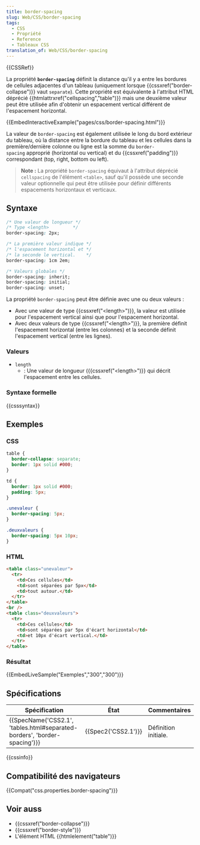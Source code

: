 ```yaml
---
title: border-spacing
slug: Web/CSS/border-spacing
tags:
  - CSS
  - Propriété
  - Reference
  - Tableaux CSS
translation_of: Web/CSS/border-spacing
---
```

{{CSSRef}}

La propriété **`border-spacing`** définit la distance qu'il y a entre les bordures de cellules adjacentes d'un tableau (uniquement lorsque {{cssxref("border-collapse")}} vaut `separate`). Cette propriété est équivalente à l'attribut HTML déprécié {{htmlattrxref("cellspacing","table")}} mais une deuxième valeur peut être utilisée afin d'obtenir un espacement vertical différent de l'espacement horizontal.

{{EmbedInteractiveExample("pages/css/border-spacing.html")}}

La valeur de `border-spacing` est également utilisée le long du bord extérieur du tableau, où la distance entre la bordure du tableau et les cellules dans la première/dernière colonne ou ligne est la somme du `border-spacing` approprié (horizontal ou vertical) et du {{cssxref("padding")}} correspondant (top, right, bottom ou left).

> **Note :** La propriété `border-spacing` équivaut à l'attribut déprécié `cellspacing` de l'élément `<table>`, sauf qu'il possède une seconde valeur optionnelle qui peut être utilisée pour définir différents espacements horizontaux et verticaux.

## Syntaxe

```css
/* Une valeur de longueur */
/* Type <length>         */
border-spacing: 2px;

/* La première valeur indique */
/* l'espacement horizontal et */
/* la seconde le vertical.    */
border-spacing: 1cm 2em;

/* Valeurs globales */
border-spacing: inherit;
border-spacing: initial;
border-spacing: unset;
```

La propriété `border-spacing` peut être définie avec une ou deux valeurs :

- Avec une valeur de type {{cssxref("&lt;length&gt;")}}, la valeur est utilisée pour l'espacement vertical ainsi que pour l'espacement horizontal.
- Avec deux valeurs de type {{cssxref("&lt;length&gt;")}}, la première définit l'espacement horizontal (entre les colonnes) et la seconde définit l'espacement vertical (entre les lignes).

### Valeurs

- `length`
  - : Une valeur de longueur ({{cssxref("&lt;length&gt;")}} qui décrit l'espacement entre les cellules.

### Syntaxe formelle

{{csssyntax}}

## Exemples

### CSS

```css
table {
  border-collapse: separate;
  border: 1px solid #000;
}

td {
  border: 1px solid #000;
  padding: 5px;
}

.unevaleur {
  border-spacing: 5px;
}

.deuxvaleurs {
  border-spacing: 5px 10px;
}
```

### HTML

```html
<table class="unevaleur">
  <tr>
    <td>Ces cellules</td>
    <td>sont séparées par 5px</td>
    <td>tout autour.</td>
  </tr>
</table>
<br />
<table class="deuxvaleurs">
  <tr>
    <td>Ces cellules</td>
    <td>sont séparées par 5px d'écart horizontal</td>
    <td>et 10px d'écart vertical.</td>
  </tr>
</table>
```

### Résultat

{{EmbedLiveSample("Exemples","300","300")}}

## Spécifications

| Spécification                                                                                    | État                     | Commentaires         |
| ------------------------------------------------------------------------------------------------ | ------------------------ | -------------------- |
| {{SpecName('CSS2.1', 'tables.html#separated-borders', 'border-spacing')}} | {{Spec2('CSS2.1')}} | Définition initiale. |

{{cssinfo}}

## Compatibilité des navigateurs

{{Compat("css.properties.border-spacing")}}

## Voir auss

- {{cssxref("border-collapse")}}
- {{cssxref("border-style")}}
- L'élément HTML {{htmlelement("table")}}
